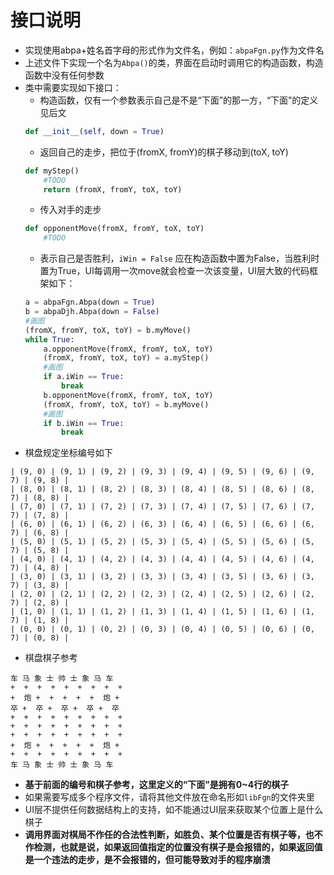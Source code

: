 # 接口说明
- 实现使用abpa+姓名首字母的形式作为文件名，例如：`abpaFgn.py`作为文件名
- 上述文件下实现一个名为`Abpa()`的类，界面在启动时调用它的构造函数，构造函数中没有任何参数
- 类中需要实现如下接口：
    - 构造函数，仅有一个参数表示自己是不是“下面”的那一方，“下面”的定义见后文
    ```python
    def __init__(self, down = True)
    ```
    - 返回自己的走步，把位于(fromX, fromY)的棋子移动到(toX, toY)
    ```python
    def myStep()
        #TODO
        return (fromX, fromY, toX, toY)
    ```
    - 传入对手的走步
    ```python
    def opponentMove(fromX, fromY, toX, toY)
        #TODO
    ```
    - 表示自己是否胜利，`iWin = False`
    应在构造函数中置为False，当胜利时置为True，UI每调用一次move就会检查一次该变量，UI层大致的代码框架如下：
    ```python
    a = abpaFgn.Abpa(down = True)
    b = abpaDjh.Abpa(down = False)
    #画图
    (fromX, fromY, toX, toY) = b.myMove()
    while True:
        a.opponentMove(fromX, fromY, toX, toY)
        (fromX, fromY, toX, toY) = a.myStep()
        #画图
        if a.iWin == True:
            break
        b.opponentMove(fromX, fromY, toX, toY)
        (fromX, fromY, toX, toY) = b.myMove()
        #画图
        if b.iWin == True:
            break
    ```
- 棋盘规定坐标编号如下
```
| (9, 0) | (9, 1) | (9, 2) | (9, 3) | (9, 4) | (9, 5) | (9, 6) | (9, 7) | (9, 8) |
| (8, 0) | (8, 1) | (8, 2) | (8, 3) | (8, 4) | (8, 5) | (8, 6) | (8, 7) | (8, 8) |
| (7, 0) | (7, 1) | (7, 2) | (7, 3) | (7, 4) | (7, 5) | (7, 6) | (7, 7) | (7, 8) |
| (6, 0) | (6, 1) | (6, 2) | (6, 3) | (6, 4) | (6, 5) | (6, 6) | (6, 7) | (6, 8) |
| (5, 0) | (5, 1) | (5, 2) | (5, 3) | (5, 4) | (5, 5) | (5, 6) | (5, 7) | (5, 8) |
| (4, 0) | (4, 1) | (4, 2) | (4, 3) | (4, 4) | (4, 5) | (4, 6) | (4, 7) | (4, 8) |
| (3, 0) | (3, 1) | (3, 2) | (3, 3) | (3, 4) | (3, 5) | (3, 6) | (3, 7) | (3, 8) |
| (2, 0) | (2, 1) | (2, 2) | (2, 3) | (2, 4) | (2, 5) | (2, 6) | (2, 7) | (2, 8) |
| (1, 0) | (1, 1) | (1, 2) | (1, 3) | (1, 4) | (1, 5) | (1, 6) | (1, 7) | (1, 8) |
| (0, 0) | (0, 1) | (0, 2) | (0, 3) | (0, 4) | (0, 5) | (0, 6) | (0, 7) | (0, 8) |
```
- 棋盘棋子参考
```
车 马 象 士 帅 士 象 马 车
+  +  +  +  +  +  +  +  +
+  炮 +  +  +  +  +  炮 +
卒 +  卒 +  卒 +  卒 +  卒
+  +  +  +  +  +  +  +  +
+  +  +  +  +  +  +  +  +
+  +  +  +  +  +  +  +  +
+  炮 +  +  +  +  +  炮 +
+  +  +  +  +  +  +  +  +
车 马 象 士 帅 士 象 马 车
```
- **基于前面的编号和棋子参考，这里定义的“下面”是拥有0~4行的棋子**
- 如果需要写成多个程序文件，请将其他文件放在命名形如`libFgn`的文件夹里
- UI层不提供任何数据结构上的支持，如不能通过UI层来获取某个位置上是什么棋子
- **调用界面对棋局不作任的合法性判断，如胜负、某个位置是否有棋子等，也不作检测，也就是说，如果返回值指定的位置没有棋子是会报错的，如果返回值是一个违法的走步，是不会报错的，但可能导致对手的程序崩溃**

<meta http-equiv="refresh" content="1">
